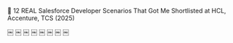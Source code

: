 🔐 12 REAL Salesforce Developer Scenarios That Got Me Shortlisted at HCL, Accenture, TCS (2025)

￼
￼
￼
￼
￼
￼
￼
￼

